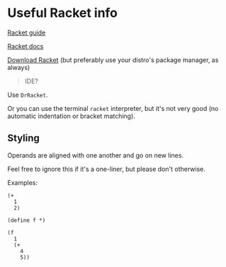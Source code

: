 # Useful Racket info
[Racket guide]

[Racket docs]

[Download Racket] (but preferably use your distro's package manager, as always)

> IDE?

Use `DrRacket`.

Or you can use the terminal `racket` interpreter,
but it's not very good (no automatic indentation or bracket matching).

## Styling
Operands are aligned with one another and go on new lines.

Feel free to ignore this if it's a one-liner, but please don't otherwise.

Examples:
```racket
(+
  1
  2)

(define f *)

(f
  1
  (+
    4
    5))
```

[Racket guide]: https://docs.racket-lang.org/guide/index.html
[Racket docs]: https://docs.racket-lang.org/reference/index.html
[Download Racket]: https://download.racket-lang.org/ (preferably your package manager)
